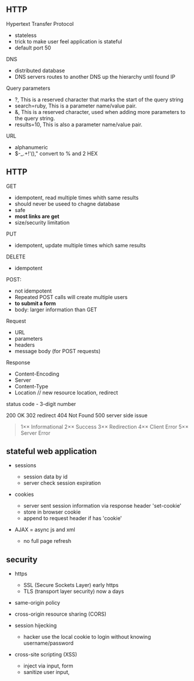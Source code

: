 HTTP
-------------



Hypertext Transfer Protocol
  - stateless
  - trick to make user feel application is stateful
  - default port 50

DNS
- distributed database
- DNS servers routes to another DNS up the hierarchy until found IP

Query parameters
- ?,	This is a reserved character that marks the start of the query string
- search=ruby,	This is a parameter name/value pair.
- &,	This is a reserved character, used when adding more parameters to the query string.
- results=10,	This is also a parameter name/value pair.

URL
  - alphanumeric
  - $-_.+!'()," convert to % and 2 HEX


## HTTP

GET
  - idempotent, read multiple times whith same results
  - should never be useed to chagne database
  - safe
  - **most links are get**
  - size/security limitation

PUT
  - idempotent, update multiple times which same results

DELETE
  - idempotent

POST:
  - not idempotent
  - Repeated POST calls will create multiple users
  - **to submit a form**
  - body: larger information than GET

Request

- URL
- parameters
- headers
- message body (for POST requests)

Response
- Content-Encoding
- Server
- Content-Type
- Location // new resource location, redirect

status code - 3-digit number

200	OK
302	redirect
404	Not Found
500	server side issue


> 1×× Informational
> 2×× Success
> 3×× Redirection
> 4×× Client Error
> 5×× Server Error

## stateful web application

- sessions
  - session data by id
  - server check session expiration

- cookies
  - server sent session information via response header 'set-cookie'
  - store in browser cookie
  - append to request header if has 'cookie'


- AJAX = async js and xml
  - no full page refresh


## security

- https
  - SSL (Secure Sockets Layer) early https
  - TLS (transport layer security) now a days

- same-origin policy

- cross-origin resource sharing (CORS)

- session hijecking
  - hacker use the local cookie to login without knowing username/password

- cross-site scripting (XSS)
  - inject via input, form
  - sanitize user input, <script> tag, html+js



## TODO
- [.] config curl